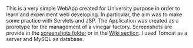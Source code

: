 This is a very simple WebApp created for University purpose in order to learn and experiment web developing.
In particular, the aim was to make some practice with Servlets and JSP.
The Application was created as a prorotype for the management of a vinegar factory.
Screenshots are provide in the [screenshots folder](https://github.com/xhensiladoda/AcetaiaWebApp/tree/master/screenshots) or in the [Wiki section](https://github.com/xhensiladoda/AcetaiaWebApp/wiki).
I used Tomcat as a server and MySQL as database.
